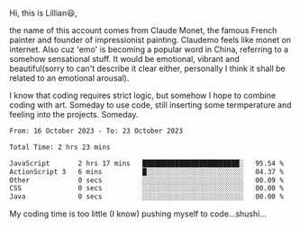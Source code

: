 Hi, this is Lillian😃, 

the name of this account comes from Claude Monet, the famous French painter and founder of impressionist painting. Claudemo feels like monet on internet. Also cuz 'emo' is becoming a popular word in China, referring to a somehow sensational stuff. It would be emotional, vibrant and beautiful(sorry to can't describe it clear either, personally I think it shall be  related to an emotional arousal).

I know that coding requires strict logic, but somehow I hope to combine coding with art. Someday to use code, still inserting some termperature and feeling into the projects. Someday.


<!--START_SECTION:waka-->

```txt
From: 16 October 2023 - To: 23 October 2023

Total Time: 2 hrs 23 mins

JavaScript       2 hrs 17 mins   ████████████████████████░   95.54 %
ActionScript 3   6 mins          █░░░░░░░░░░░░░░░░░░░░░░░░   04.37 %
Other            0 secs          ░░░░░░░░░░░░░░░░░░░░░░░░░   00.09 %
CSS              0 secs          ░░░░░░░░░░░░░░░░░░░░░░░░░   00.00 %
Java             0 secs          ░░░░░░░░░░░░░░░░░░░░░░░░░   00.00 %
```

<!--END_SECTION:waka-->

My coding time is too little (I know)
pushing myself to code...shushi...
